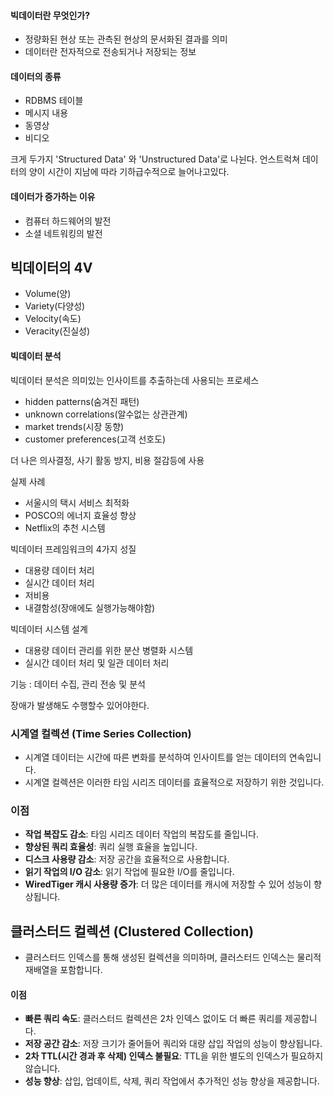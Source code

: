 

#### 빅데이터란 무엇인가?

- 정량화된 현상 또는 관측된 현상의 문서화된 결과를 의미
- 데이터란 전자적으로 전송되거나 저장되는 정보

#### 데이터의 종류

- RDBMS 테이블
- 메시지 내용
- 동영상
- 비디오

크게 두가지 'Structured Data' 와 'Unstructured Data'로 나뉜다.
언스트럭쳐 데이터의 양이 시간이 지남에 따라 기하급수적으로 늘어나고있다.

#### 데이터가 증가하는 이유

- 컴퓨터 하드웨어의 발전
- 소셜 네트워킹의 발전

## 빅데이터의 4V

- Volume(양)
- Variety(다양성)
- Velocity(속도)
- Veracity(진실성)

#### 빅데이터 분석

빅데이터 분석은 의미있는 인사이트를 추출하는데 사용되는 프로세스

- hidden patterns(숨겨진 패턴)
- unknown correlations(알수없는 상관관계)
- market trends(시장 동향)
- customer preferences(고객 선호도)

더 나은 의사결정, 사기 활동 방지, 비용 절감등에 사용

실제 사례
- 서울시의 택시 서비스 최적화
- POSCO의 에너지 효율성 향상
- Netflix의 추천 시스템

빅데이터 프레임워크의 4가지 성질
- 대용량 데이터 처리
- 실시간 데이터 처리
- 저비용
- 내결함성(장애에도 실행가능해야함)

빅데이터 시스템 설계

- 대용량 데이터 관리를 위한 분산 병렬화 시스템
- 실시간 데이터 처리 및 일관 데이터 처리 

기능 : 데이터 수집, 관리 전송 및 분석

장애가 발생해도 수행할수 있어야한다.


### 시계열 컬렉션 (Time Series Collection)

- 시계열 데이터는 시간에 따른 변화를 분석하여 인사이트를 얻는 데이터의 연속입니다.
- 시계열 컬렉션은 이러한 타임 시리즈 데이터를 효율적으로 저장하기 위한 것입니다.

### 이점

- **작업 복잡도 감소**: 타임 시리즈 데이터 작업의 복잡도를 줄입니다.
- **향상된 쿼리 효율성**: 쿼리 실행 효율을 높입니다.
- **디스크 사용량 감소**: 저장 공간을 효율적으로 사용합니다.
- **읽기 작업의 I/O 감소**: 읽기 작업에 필요한 I/O를 줄입니다.
- **WiredTiger 캐시 사용량 증가**: 더 많은 데이터를 캐시에 저장할 수 있어 성능이 향상됩니다.

## 클러스터드 컬렉션 (Clustered Collection)

- 클러스터드 인덱스를 통해 생성된 컬렉션을 의미하며, 클러스터드 인덱스는 물리적 재배열을 포함합니다.
#### 이점

- **빠른 쿼리 속도**: 클러스터드 컬렉션은 2차 인덱스 없이도 더 빠른 쿼리를 제공합니다.
- **저장 공간 감소**: 저장 크기가 줄어들어 쿼리와 대량 삽입 작업의 성능이 향상됩니다.
- **2차 TTL(시간 경과 후 삭제) 인덱스 불필요**: TTL을 위한 별도의 인덱스가 필요하지 않습니다.
- **성능 향상**: 삽입, 업데이트, 삭제, 쿼리 작업에서 추가적인 성능 향상을 제공합니다.
  
